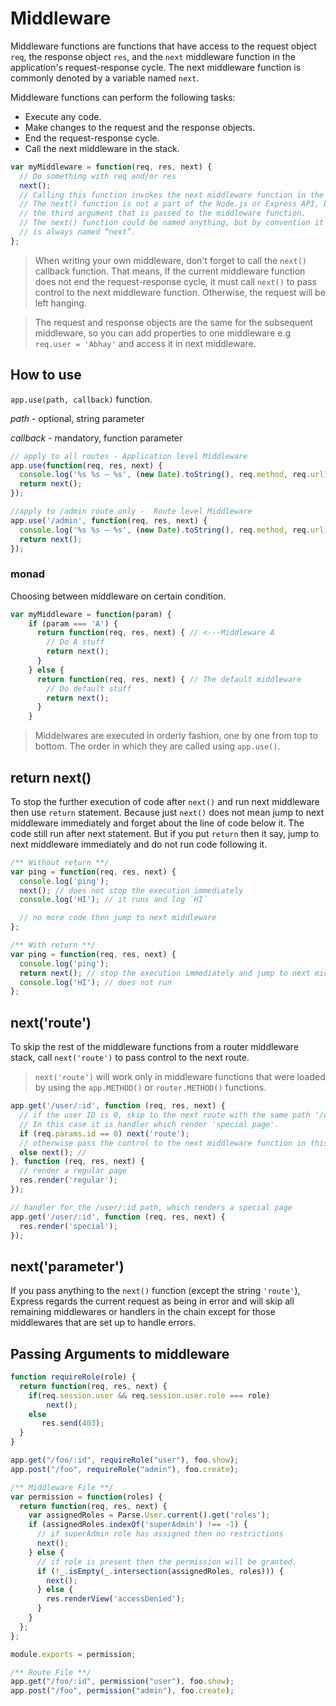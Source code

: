 # Middleware

Middleware functions are functions that have access to the request object `req`, the response object `res`, and the `next` middleware function in the application's request-response cycle. The next middleware function is commonly denoted by a variable named `next`.

Middleware functions can perform the following tasks:

* Execute any code.
* Make changes to the request and the response objects.
* End the request-response cycle.
* Call the next middleware in the stack.

```js
var myMiddleware = function(req, res, next) {
  // Do something with req and/or res
  next();
  // Calling this function invokes the next middleware function in the app.
  // The next() function is not a part of the Node.js or Express API, but is
  // the third argument that is passed to the middleware function.
  // The next() function could be named anything, but by convention it
  // is always named “next”.
};
```

> When writing your own middleware, don't forget to call the `next()` callback function. That means, If the current middleware function does not end the request-response cycle, it must call `next()` to pass control to the next middleware function. Otherwise, the request will be left hanging.

> The request and response objects are the same for the subsequent middleware, so you can add properties to one middleware e.g `req.user = 'Abhay'` and access it in next middleware.

## How to use

`app.use(path, callback)` function.

_path_ - optional, string parameter

_callback_ - mandatory, function parameter

```js
// apply to all routes - Application level Middleware
app.use(function(req, res, next) {
  console.log('%s %s — %s', (new Date).toString(), req.method, req.url);
  return next();
});

//apply to /admin route only -  Route level Middleware
app.use('/admin', function(req, res, next) {
  console.log('%s %s — %s', (new Date).toString(), req.method, req.url);
  return next();
});
```

### monad

Choosing between middleware on certain condition.

```js
var myMiddleware = function(param) {
    if (param === 'A') {
      return function(req, res, next) { // <---Middleware A
        // Do A stuff
        return next();
      }
    } else {
      return function(req, res, next) { // The default middleware
        // Do default stuff
        return next();
      }
    }
```

> Middelwares are executed in orderly fashion, one by one from top to bottom. The order in which they are called using `app.use()`.

## return next()

To stop the further execution of code after `next()` and run next middleware then use `return` statement. Because just `next()` does not mean jump to next middleware immediately and forget about the line of code below it. The code still run after next statement. But if you put `return` then it say, jump to next middleware immediately and do not run code following it.

```js
/** Without return **/
var ping = function(req, res, next) {
  console.log('ping');
  next(); // does not stop the execution immediately
  console.log('HI'); // it runs and log `HI`

  // no more code then jump to next middleware
};

/** With return **/
var ping = function(req, res, next) {
  console.log('ping');
  return next(); // stop the execution immediately and jump to next middleware
  console.log('HI'); // does not run
};
```

## next('route')

To skip the rest of the middleware functions from a router middleware stack, call `next('route')` to pass control to the next route.

> `next('route')` will work only in middleware functions that were loaded by using the `app.METHOD()` or `router.METHOD()` functions.

```js
app.get('/user/:id', function (req, res, next) {
  // if the user ID is 0, skip to the next route with the same path '/user/:id'.
  // In this case it is handler which render 'special page'.
  if (req.params.id == 0) next('route');
  // otherwise pass the control to the next middleware function in this stack
  else next(); //
}, function (req, res, next) {
  // render a regular page
  res.render('regular');
});

// handler for the /user/:id path, which renders a special page
app.get('/user/:id', function (req, res, next) {
  res.render('special');
});
```

## next('parameter')

If you pass anything to the `next()` function (except the string `'route'`), Express regards the current request as being in error and will skip all remaining middlewares or handlers in the chain except for those middlewares that are set up to handle errors.

## Passing Arguments to middleware

```js
function requireRole(role) {
  return function(req, res, next) {
    if(req.session.user && req.session.user.role === role)
        next();
    else
       res.send(403);
  }
}

app.get("/foo/:id", requireRole("user"), foo.show);
app.post("/foo", requireRole("admin"), foo.create);
```

```js
/** Middleware File **/
var permission = function(roles) {
  return function(req, res, next) {
    var assignedRoles = Parse.User.current().get('roles');
    if (assignedRoles.indexOf('superAdmin') !== -1) {
      // if superAdmin role has assigned then no restrictions
      next();
    } else {
      // if role is present then the permission will be granted.
      if (!_.isEmpty(_.intersection(assignedRoles, roles))) {
        next();
      } else {
        res.renderView('accessDenied');
      }
    }
  };
};

module.exports = permission;

/** Route File **/
app.get("/foo/:id", permission("user"), foo.show);
app.post("/foo", permission("admin"), foo.create);
```

